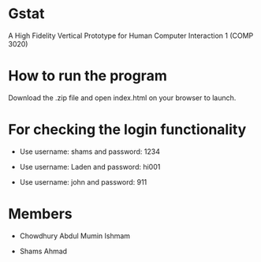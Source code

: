 # Gstat

A High Fidelity Vertical Prototype for Human Computer Interaction 1 (COMP 3020)

# How to run the program

Download the .zip file and open index.html on your browser to launch. 

# For checking the login functionality

* Use username: shams and password: 1234

* Use username: Laden and password: hi001

* Use username: john and password: 911


# Members

* Chowdhury Abdul Mumin Ishmam

* Shams Ahmad